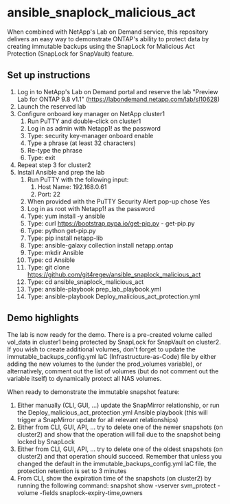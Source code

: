 # ansible_snaplock_malicious_act

When combined with NetApp's Lab on Demand service, this repository delivers an easy way to demonstrate ONTAP's ability to protect data by creating immutable backups using the SnapLock for Malicious Act Protection (SnapLock for SnapVault) feature.

## Set up instructions
1. Log in to NetApp's Lab on Demand portal and reserve the lab "Preview Lab for ONTAP 9.8 v1.1" (https://labondemand.netapp.com/lab/sl10628)
1. Launch the reserved lab
1. Configure onboard key manager on NetApp cluster1
    1. Run PuTTY and double-click on cluster1
    1. Log in as admin with Netapp1! as the password
    1. Type: security key-manager onboard enable
    1. Type a phrase (at least 32 characters)
    1. Re-type the phrase
    1. Type: exit
1. Repeat step 3 for cluster2
1. Install Ansible and prep the lab
    1. Run PuTTY with the following input:
        1. Host Name: 192.168.0.61
        1. Port: 22
    1. When provided with the PuTTY Security Alert pop-up chose Yes
    1. Log in as root with Netapp1! as the password
    1. Type: yum install -y ansible
    1. Type: curl https://bootstrap.pypa.io/get-pip.py - get-pip.py
    1. Type: python get-pip.py
    1. Type: pip install netapp-lib
    1. Type: ansible-galaxy collection install netapp.ontap
    1. Type: mkdir Ansible
    1. Type: cd Ansible
    1. Type: git clone https://github.com/git4regev/ansible_snaplock_malicious_act
    1. Type: cd ansible_snaplock_malicious_act
    1. Type: ansible-playbook prep_lab_playbook.yml
    1. Type: ansible-playbook Deploy_malicious_act_protection.yml

## Demo highlights
The lab is now ready for the demo. There is a pre-created volume called vol_data in cluster1 being protected by SnapLock for SnapVault on cluster2.
If you wish to create additional volumes, don't forget to update the immutable_backups_config.yml IaC (Infrastructure-as-Code) file by either adding the new volumes to the (under the prod_volumes variable), or alternatively, comment out the list of volumes (but do not comment out the variable itself) to dynamically protect all NAS volumes.

When ready to demonstrate the immutable snapshot feature:
1. Either manually (CLI, GUI, ...) update the SnapMirror relationship, or run the Deploy_malicious_act_protection.yml Ansible playbook (this will trigger a SnapMirror update for all relevant relationships)
1. Either from CLI, GUI, API, ... try to delete one of the newer snapshots (on cluster2) and show that the operation will fail due to the snapshot being locked by SnapLock
1. Either from CLI, GUI, API, ... try to delete one of the oldest snapshots (on cluster2) and that operation should succeed. Remember that unless you changed the default in the immutable_backups_config.yml IaC file, the protection retention is set to 3 minutes
1. From CLI, show the expiration time of the snapshots (on cluster2) by running the following command: snapshot show -vserver svm_protect -volume <volume name> -fields snaplock-expiry-time,owners 
